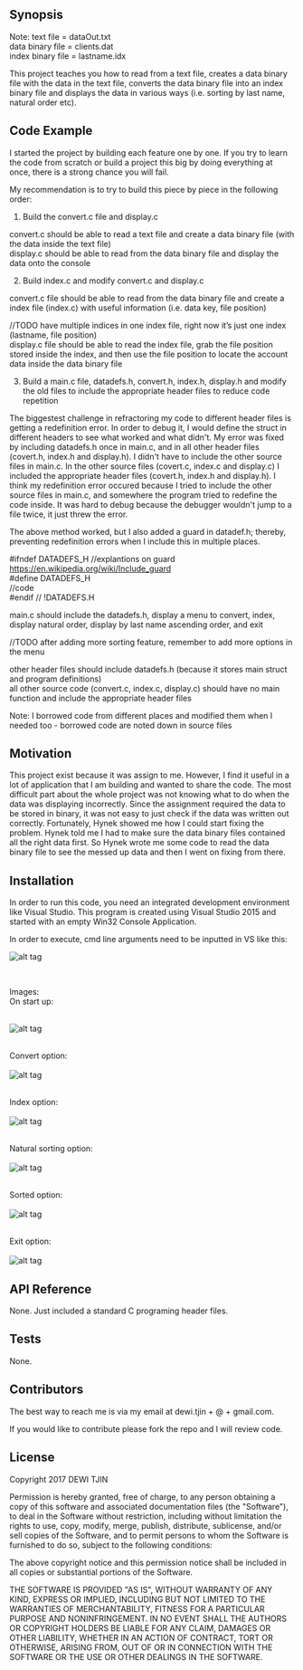 ## Synopsis

Note: 	text file = dataOut.txt <br />
	data binary file = clients.dat <br />
	index binary file = lastname.idx <br />
	
This project teaches you how to read from a text file, creates a data binary file with the data in the text file, converts the data binary file into an index binary file and displays the data in various ways (i.e. sorting by last name, natural order etc).

## Code Example

I started the project by building each feature one by one.  If you try to learn the code from scratch or build a project this big by doing everything at once, there is a strong chance you will fail. 

 My recommendation is to try to build this piece by piece in the following order:

1) Build the convert.c file and display.c

convert.c should be able to read a text file and create a data binary file (with the data inside the text file)<br />
display.c should be able to read from the data binary file and display the data onto the console<br />

2) Build index.c and modify convert.c and display.c

convert.c file should be able to read from the data binary file and create a index file (index.c) with useful information (i.e. data key, file position) <br/>

//TODO have multiple indices in one index file, right now it’s just one index (lastname, file position)<br />
display.c file should be able to read the index file, grab the file position stored inside the index, and then use the file position to locate the account data inside the data binary file<br />

3) Build a main.c file, datadefs.h, convert.h, index.h, display.h and modify the old files to include the appropriate header files to reduce code repetition <br/>

The biggestest challenge in refractoring my code to different header files is getting a redefinition error.  In order to debug it, I would define the struct in different headers to see what worked and what didn't. My error was fixed by including datadefs.h once in main.c, and in all other header files (covert.h, index.h and display.h).  I didn't have to include the other source files in main.c.  In the other source files (covert.c, index.c and display.c) I included the appropriate header files (covert.h, index.h and display.h). I think my redefinition error occured because I tried to include the other source files in main.c, and somewhere the program tried to redefine the code inside.  It was hard to debug because the debugger wouldn't jump to a file twice, it just threw the error.

The above method worked, but I also added a guard in datadef.h; thereby, preventing redefinition errors when I include this in multiple places.

#ifndef DATADEFS_H //explantions on guard https://en.wikipedia.org/wiki/Include_guard<br />
#define DATADEFS_H<br />
//code<br />
#endif // !DATADEFS.H<br />

main.c should include the datadefs.h, display a menu to convert, index, display natural order, display by last name ascending order, and exit <br />

//TODO after adding more sorting feature, remember to add more options in the menu<br />

other header files should include datadefs.h (because it stores main struct and program definitions)<br />
all other source code (convert.c, index.c, display.c) should have no main function and include the appropriate header files<br />

Note: I borrowed code from different places and modified them when I needed too - borrowed code are noted down in source files<br />

## Motivation

This project exist because it was assign to me.  However, I find it useful in a lot of application that I am building and wanted to share the code.  The most difficult part about the whole project was not knowing what to do when the data was displaying incorrectly.  Since the assignment required the data to be stored in binary, it was not easy to just check if the data was written out correctly.  Fortunately, Hynek showed me how I could start fixing the problem.  Hynek told me I had to make sure the data binary files contained all the right data first.  So Hynek wrote me some code to read the data binary file to see the messed up data and then I went on fixing from there.

## Installation

In order to run this code, you need an integrated development environment like Visual Studio. This program is created using Visual Studio 2015 and started with an empty Win32 Console Application.

In order to execute, cmd line arguments need to be inputted in VS like this:

![alt tag](https://cloud.githubusercontent.com/assets/6993716/24732483/04209b94-1a26-11e7-8118-28e80098f625.PNG)

<br/>

Images:<br/>
On start up: <br/><br/>

![alt tag](https://cloud.githubusercontent.com/assets/6993716/25205252/6c0bfa00-2516-11e7-8b41-0994031d2d1c.PNG)

<br/> Convert option: <br/><br/>
![alt tag](https://cloud.githubusercontent.com/assets/6993716/25205259/7497049e-2516-11e7-88f6-74d99b25c402.PNG)

<br/> Index option: <br/><br/>
![alt tag](https://cloud.githubusercontent.com/assets/6993716/25205261/78cbc388-2516-11e7-89b0-bf0c3545d10e.PNG)

<br/> Natural sorting option: <br/><br/>
![alt tag](https://cloud.githubusercontent.com/assets/6993716/25205263/7d305fec-2516-11e7-8450-2cc86974b89c.PNG)

<br/> Sorted option: <br/><br/>
![alt tag](https://cloud.githubusercontent.com/assets/6993716/25205265/809fa0c0-2516-11e7-9b64-e56bcc76e0d6.PNG)

<br/> Exit option: <br/><br/>
![alt tag](https://cloud.githubusercontent.com/assets/6993716/25205267/8491896e-2516-11e7-9f27-9ae5fd5b020d.PNG)

## API Reference

None. Just included a standard C programing header files.

## Tests

None.

## Contributors

The best way to reach me is via my email at dewi.tjin + @ + gmail.com.

If you would like to contribute please fork the repo and I will review code.

## License

Copyright 2017 DEWI TJIN

Permission is hereby granted, free of charge, to any person obtaining a copy of this software and associated documentation files (the "Software"), to deal in the Software without restriction, including without limitation the rights to use, copy, modify, merge, publish, distribute, sublicense, and/or sell copies of the Software, and to permit persons to whom the Software is furnished to do so, subject to the following conditions:

The above copyright notice and this permission notice shall be included in all copies or substantial portions of the Software.

THE SOFTWARE IS PROVIDED "AS IS", WITHOUT WARRANTY OF ANY KIND, EXPRESS OR IMPLIED, INCLUDING BUT NOT LIMITED TO THE WARRANTIES OF MERCHANTABILITY, FITNESS FOR A PARTICULAR PURPOSE AND NONINFRINGEMENT. IN NO EVENT SHALL THE AUTHORS OR COPYRIGHT HOLDERS BE LIABLE FOR ANY CLAIM, DAMAGES OR OTHER LIABILITY, WHETHER IN AN ACTION OF CONTRACT, TORT OR OTHERWISE, ARISING FROM, OUT OF OR IN CONNECTION WITH THE SOFTWARE OR THE USE OR OTHER DEALINGS IN THE SOFTWARE.




